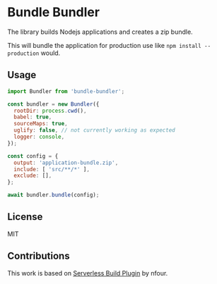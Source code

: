 # Bundle Bundler

The library builds Nodejs applications and creates a zip bundle.

This will bundle the application for production use like `npm install --production` would.

## Usage

```js
import Bundler from 'bundle-bundler';

const bundler = new Bundler({
  rootDir: process.cwd(),
  babel: true,
  sourceMaps: true,
  uglify: false, // not currently working as expected
  logger: console,
});

const config = {
  output: 'application-bundle.zip',
  include: [ 'src/**/*' ],
  exclude: [],
};

await bundler.bundle(config);
```

## License

MIT

## Contributions

This work is based on [Serverless Build Plugin](https://github.com/nfour/serverless-build-plugin) by nfour.
